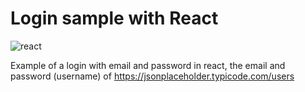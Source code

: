 
# Login sample with React
![react](assets/mi-imagen.jpg)

Example of a login with email and password in react, the email and password (username) of https://jsonplaceholder.typicode.com/users
